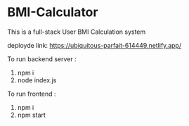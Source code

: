 # BMI-Calculator
This is a full-stack User BMI Calculation system

deployde link: https://ubiquitous-parfait-614449.netlify.app/

To run backend server :

1. npm i 
2. node index.js

To run frontend :

1. npm i 
2. npm start 
